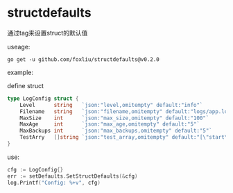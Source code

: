 # structdefaults
通过tag来设置struct的默认值

useage:

```shell
go get -u github.com/foxliu/structdefaults@v0.2.0
```

example:

define struct

```go
type LogConfig struct {
	Level      string   `json:"level,omitempty" default:"info"`
	Filename   string   `json:"filename,omitempty" default:"logs/app.log"`
	MaxSize    int      `json:"max_size,omitempty" default:"100"`
	MaxAge     int      `json:"max_age,omitempty" default:"5"`
	MaxBackups int      `json:"max_backups,omitempty" default:"5"`
	TestArry   []string `json:"test_array,omitempty" default:"[\"start\"]"`
}
```

use:

```go
cfg := LogConfig{}
err := setDefaults.SetStructDefaults(&cfg)
log.Printf("Config: %+v", cfg)
```

